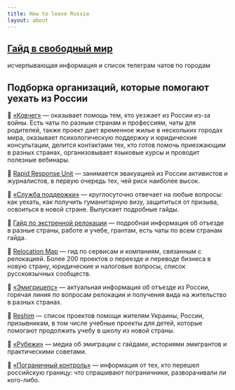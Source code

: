 ```yaml
---
title: How to leave Russia
layout: about
---
```

## [Гайд в свободный мир](https://relocation.guide/)
исчерпывающая информация и список телеграм чатов по городам

## Подборка организаций, которые помогают уехать из России

🔹 [«Ковчег»](https://kovcheg.live/) — оказывает помощь тем, кто уезжает из России из-за войны. Есть чаты по разным странам и профессиям, чаты для родителей, также проект дает временное жилье в нескольких городах мира, оказывает психологическую поддержку и юридические консультации, делится контактами тех, кто готов помочь приезжающим в разных странах, организовывает языковые курсы и проводит полезные вебинары.

🔹 [Rapid Response Unit](http://rapidunit.org/) — занимается эвакуацией из России активистов и журналистов, в первую очередь тех, чей риск наиболее высок.

🔹 [«Служба поддержки»](https://t.me/helpdesk_media) — круглосуточно отвечает на любые вопросы: как уехать, как получить гуманитарную визу, защититься от призыва, освоиться в новой стране. Выпускает подробные гайды.

🔹 [Гайд по экстренной релокации](https://equanity.notion.site/6bb0d8655cf44d25993fb11d14456d5e) — подробная информация об отъезде в разные страны, работе и учебе, грантам, есть чаты по всем странам гайда.

🔹 [Relocation Map](https://rb.ru/relocation-map/) — гид по сервисам и компаниям, связанным с релокацией. Более 200 проектов о переезде и переводе бизнеса в новую страну, юридические и налоговые вопросы, список русскоязычных сообществ.

🔹 [«Эмигрицепс»](https://t.me/emigriceps) — актуальная информация об отъезде из России, горячая линия по вопросам релокации и получения вида на жительство в разных странах.

🔹 [Reshim](https://reshim.org/projects) — список проектов помощи жителям Украины, России, призывникам, в том числе учебные проекты для детей, которые помогают продолжить учебу в школу из новой страны.

🔹 [«Рубежи»](https://rybezhy.media/) — медиа об эмиграции с гайдами, историями эмигрантов и практическими советами.

🔹 [«Пограничный контроль»](https://t.me/+yHACAsBxEXo4OGEy) — информация от тех, кто перешел российскую границу: что спрашивают пограничники, разворачивали ли кого-либо. 
